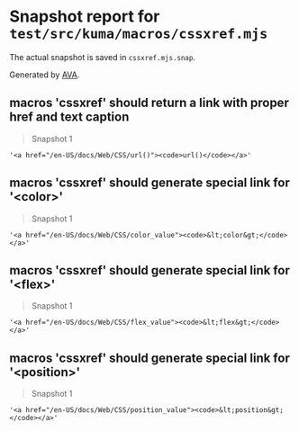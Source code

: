 # Snapshot report for `test/src/kuma/macros/cssxref.mjs`

The actual snapshot is saved in `cssxref.mjs.snap`.

Generated by [AVA](https://avajs.dev).

## macros 'cssxref' should return a link with proper href and text caption

> Snapshot 1

    '<a href="/en-US/docs/Web/CSS/url()"><code>url()</code></a>'

## macros 'cssxref' should generate special link for '&lt;color&gt;'

> Snapshot 1

    '<a href="/en-US/docs/Web/CSS/color_value"><code>&lt;color&gt;</code></a>'

## macros 'cssxref' should generate special link for '&lt;flex&gt;'

> Snapshot 1

    '<a href="/en-US/docs/Web/CSS/flex_value"><code>&lt;flex&gt;</code></a>'

## macros 'cssxref' should generate special link for '&lt;position&gt;'

> Snapshot 1

    '<a href="/en-US/docs/Web/CSS/position_value"><code>&lt;position&gt;</code></a>'
